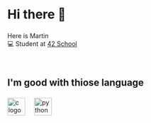 <h1 align="left">Hi there 👋</h1>

###

<p align="left">Here is Martin<br>💻 Student at <a href="https://github.com/42Paris" target="_blank">42 School</a></p>

<br>

<h2 align="left">I'm good with thiose language</h2>

###

<div align="left">
  <img src="https://cdn.jsdelivr.net/gh/devicons/devicon/icons/c/c-original.svg" height="40" alt="c logo"  />
  <img width="12" />
  <img src="https://cdn.jsdelivr.net/gh/devicons/devicon/icons/python/python-original.svg" height="40" alt="python logo"  />
  <img width="12" />
